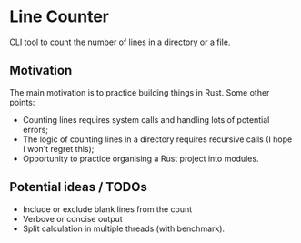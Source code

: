 # Line Counter

CLI tool to count the number of lines in a directory or a file.

## Motivation

The main motivation is to practice building things in Rust. Some other points:

- Counting lines requires system calls and handling lots of potential errors;
- The logic of counting lines in a directory requires recursive calls (I hope I won't regret this);
- Opportunity to practice organising a Rust project into modules.

## Potential ideas / TODOs

- Include or exclude blank lines from the count
- Verbove or concise output
- Split calculation in multiple threads (with benchmark).
